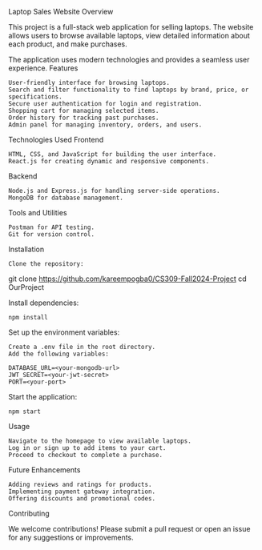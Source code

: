 Laptop Sales Website
Overview

This project is a full-stack web application for selling laptops. The website allows users to browse available laptops, view detailed information about each product, and make purchases.

The application uses modern technologies and provides a seamless user experience.
Features

    User-friendly interface for browsing laptops.
    Search and filter functionality to find laptops by brand, price, or specifications.
    Secure user authentication for login and registration.
    Shopping cart for managing selected items.
    Order history for tracking past purchases.
    Admin panel for managing inventory, orders, and users.

Technologies Used
Frontend

    HTML, CSS, and JavaScript for building the user interface.
    React.js for creating dynamic and responsive components.

Backend

    Node.js and Express.js for handling server-side operations.
    MongoDB for database management.

Tools and Utilities

    Postman for API testing.
    Git for version control.

Installation

    Clone the repository:

git clone https://github.com/kareempogba0/CS309-Fall2024-Project
cd OurProject

Install dependencies:

    npm install

Set up the environment variables:

    Create a .env file in the root directory.
    Add the following variables:

    DATABASE_URL=<your-mongodb-url>
    JWT_SECRET=<your-jwt-secret>
    PORT=<your-port>

Start the application:

    npm start

Usage

    Navigate to the homepage to view available laptops.
    Log in or sign up to add items to your cart.
    Proceed to checkout to complete a purchase.

Future Enhancements

    Adding reviews and ratings for products.
    Implementing payment gateway integration.
    Offering discounts and promotional codes.

Contributing

We welcome contributions! Please submit a pull request or open an issue for any suggestions or improvements.
